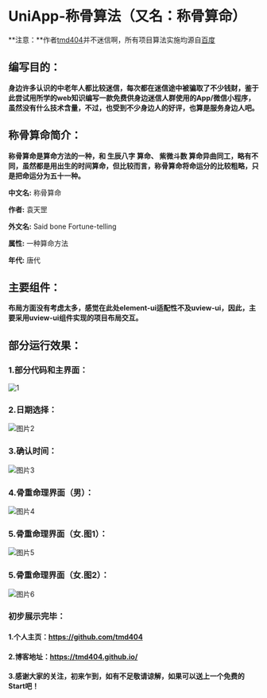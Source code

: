 # UniApp-称骨算法（又名：称骨算命）

**注意：**作者[tmd404](github.com/tmd404)并不迷信啊，所有项目算法实施均源自[百度](www.baidu.com)

## 编写目的：

**身边许多认识的中老年人都比较迷信，每次都在迷信途中被骗取了不少钱财，鉴于此尝试用所学的web知识编写一款免费供身边迷信人群使用的App/微信小程序，虽然没有什么技术含量，不过，也受到不少身边人的好评，也算是服务身边人吧。**

## 称骨算命简介：

**称骨算命是算命方法的一种，和 生辰八字 算命、 紫微斗数 算命异曲同工，略有不同，虽然都是用出生的时间算命，但比较而言，称骨算命将命运分的比较粗略，只是把命运分为五十一种。**

**中文名:** 称骨算命

**作者:** 袁天罡

**外文名:** Said bone Fortune-telling

**属性:** 一种算命方法

**年代:** 唐代

## 主要组件：

**布局方面没有考虑太多，感觉在此处element-ui适配性不及uview-ui，因此，主要采用uview-ui组件实现的项目布局交互。**

## 部分运行效果：

### 1.部分代码和主界面：

![1](MdImgs/1.PNG)

### 2.日期选择：

![图片2](MdImgs/2.PNG)

### 3.确认时间：

![图片3](MdImgs/3.PNG)

### 4.骨重命理界面（男）：

![图片4](MdImgs/4.PNG)

### 5.骨重命理界面（女.图1）：

![图片5](MdImgs/5.PNG)

### 5.骨重命理界面（女.图2）：

![图片6](Mdimgs/6.PNG)

### 初步展示完毕：

#### 1.个人主页：https://github.com/tmd404

#### 2.博客地址：https://tmd404.github.io/

#### 3.感谢大家的关注，初来乍到，如有不足敬请谅解，如果可以送上一个免费的Start吧！